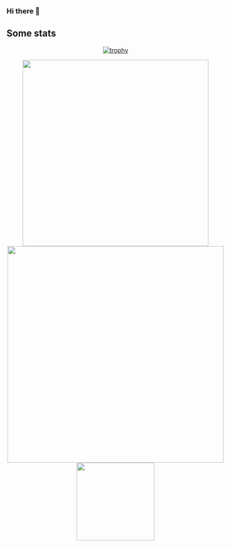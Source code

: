 
### Hi there 👋
<!--
![Scala](https://img.shields.io/badge/Scala-Intermediate-red)
![Java](https://img.shields.io/badge/Java-Fluent-yellow)
![Kotlin](https://img.shields.io/badge/Kotlin-Intermediate-greem)
-->
## Some stats

<div align="center">
  
  [![trophy](https://github-profile-trophy.vercel.app/?username=petretiandrea&theme=onedark&row=1)](https://github.com/ryo-ma/github-profile-trophy)
  
  <a href="https://github.com/anuraghazra/github-readme-stats">
    <img align="center" width="430" src="https://github-readme-stats.vercel.app/api?username=petretiandrea&show_icons=true&theme=radical" />
  </a>

  <a href="https://github.com/anuraghazra/github-readme-stats">
    <img align="center" width="500" src="https://github-readme-stats.vercel.app/api/wakatime?username=willianrod&compact=true" />
  </a>


  <a href="https://profile.codersrank.io/user/petretiandrea">
    <img align="center" height="180" src="https://cr-ss-service.azurewebsites.net/api/ScreenShot?widget=summary&username=petretiandrea&show-avatar=false&badge-min-width=50&branding=false&min-width=300&width=300&style=--badge-rank-font-size:0.5em;badge-technology-font-weight:500;--badge-icon-size:16px;--name-font-weight:200)" />
  </a>

</div>  

<!--
**petretiandrea/petretiandrea** is a ✨ _special_ ✨ repository because its `README.md` (this file) appears on your GitHub profile.

Here are some ideas to get you started:

- 🔭 I’m currently working on ...
- 🌱 I’m currently learning ...
- 👯 I’m looking to collaborate on ...
- 🤔 I’m looking for help with ...
- 💬 Ask me about ...
- 📫 How to reach me: ...
- 😄 Pronouns: ...
- ⚡ Fun fact: ...
-->
